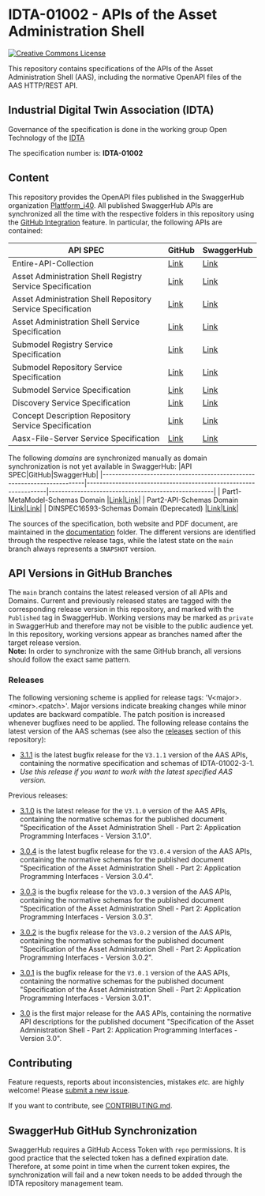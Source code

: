 # IDTA-01002 - APIs of the Asset Administration Shell

[![Creative Commons License](
https://licensebuttons.net/l/by/4.0/88x31.png
)](
https://creativecommons.org/licenses/by/4.0/
)

This repository contains specifications of the APIs of the Asset Administration Shell (AAS), including the normative OpenAPI files of the AAS HTTP/REST API.

## Industrial Digital Twin Association (IDTA)

Governance of the specification is done in the working group Open Technology of the [IDTA](https://industrialdigitaltwin.org/en/)

The specification number is: **IDTA-01002**

## Content
This repository provides the OpenAPI files published in the SwaggerHub organization [Plattform_i40](https://app.swaggerhub.com/search?owner=Plattform_i40).
All published SwaggerHub APIs are synchronized all the time with the respective folders in this repository using the [GitHub Integration](https://support.smartbear.com/swaggerhub/docs/integrations/github-sync.html) feature. In particular, the following APIs are contained:

|API SPEC|GitHub|SwaggerHub|
|-----------------------------------------------------------------------|-----------------------------------------------------------------|----------------------------------------------------|
|Entire-API-Collection |[Link](./Entire-API-Collection/V3.1.yaml)|[Link](https://app.swaggerhub.com/apis/Plattform_i40/Entire-API-Collection)|https://app.swaggerhub.com/apis/Plattform_i40/Entire-API-Collection
|Asset Administration Shell Registry Service Specification|[Link](./AssetAdministrationShellRegistryServiceSpecification)|[Link](https://app.swaggerhub.com/apis/Plattform_i40/AssetAdministrationShellRegistryServiceSpecification)|https://app.swaggerhub.com/apis/Plattform_i40/RegistryServiceSpecification/V3.1.0_SSP-001
|Asset Administration Shell Repository Service Specification|[Link](./AssetAdministrationShellRepositoryServiceSpecification)|[Link](https://app.swaggerhub.com/apis/Plattform_i40/AssetAdministrationShellRepositoryServiceSpecification)|https://app.swaggerhub.com/apis/Plattform_i40/AssetAdministrationShellRepositoryServiceSpecification/V3.1.0_SSP-001
|Asset Administration Shell Service Specification|[Link](./AssetAdministrationShellServiceSpecification)|[Link](https://app.swaggerhub.com/apis/Plattform_i40/AssetAdministrationShellServiceSpecification)|https://app.swaggerhub.com/apis/Plattform_i40/AssetAdministrationShellServiceSpecification/V3.1.0_SSP-001
|Submodel Registry Service Specification |[Link](./SubmodelRegistryServiceSpecification)|[Link](https://app.swaggerhub.com/apis/Plattform_i40/SubmodelRegistryServiceSpecification)|https://app.swaggerhub.com/apis/Plattform_i40/SubmodelRegistryServiceSpecification/V3.1.0_SSP-001
|Submodel Repository Service Specification|[Link](./SubmodelRepositoryServiceSpecification)|[Link](https://app.swaggerhub.com/apis/Plattform_i40/SubmodelRepositoryServiceSpecification)|https://app.swaggerhub.com/apis/Plattform_i40/SubmodelRepositoryServiceSpecification/V3.1.0_SSP-001
|Submodel Service Specification|[Link](./SubmodelServiceSpecification)|[Link](https://app.swaggerhub.com/apis/Plattform_i40/SubmodelServiceSpecification)|https://app.swaggerhub.com/apis/Plattform_i40/SubmodelServiceSpecification/V3.1.0_SSP-001
|Discovery Service Specification |[Link](./DiscoveryServiceSpecification)|[Link](https://app.swaggerhub.com/apis/Plattform_i40/DiscoveryServiceSpecification)|https://app.swaggerhub.com/apis/Plattform_i40/DiscoveryServiceSpecification/V3.1.0_SSP-001
|Concept Description Repository Service Specification|[Link](./ConceptDescriptionRepositoryServiceSpecification)|[Link](https://app.swaggerhub.com/apis/Plattform_i40/ConceptDescriptionRepositoryServiceSpecification)|https://app.swaggerhub.com/apis/Plattform_i40/ConceptDescriptionRepositoryServiceSpecification/V3.1.0_SSP-001
|Aasx-File-Server Service Specification |[Link](./AasxFileServerServiceSpecification)|[Link](https://app.swaggerhub.com/apis/Plattform_i40/AasxFileServerServiceSpecification)

The following *domains* are synchronized manually as domain synchronization is not yet available in SwaggerHub:
|API SPEC|GitHub|SwaggerHub|
|------------------------------------------------------------------------|-----------------------------------------------------------------|----------------------------------------------------|
| Part1-MetaModel-Schemas Domain |[Link](./Part1-MetaModel-Schemas/openapi.yaml)|[Link](https://app.swaggerhub.com/domains/Plattform_i40/Part1-MetaModel-Schemas)|
| Part2-API-Schemas Domain |[Link](./Part2-API-Schemas/openapi.yaml)|[Link](https://app.swaggerhub.com/domains/Plattform_i40/Part2-API-Schemas)|
| DINSPEC16593-Schemas Domain (Deprecated) |[Link](./DINSPEC16593-Schemas/openapi.yaml)|[Link](https://app.swaggerhub.com/domains/Plattform_i40/DINSPEC16593-Schemas)|

The sources of the specification, both website and PDF document, are maintained in the [documentation](./documentation/) folder. The different versions are identified through the respective release tags, while the latest state on the `main` branch always represents a `SNAPSHOT` version.


## API Versions in GitHub Branches

The `main` branch contains the latest released version of all APIs and Domains. Current and previously released states are tagged with the corresponding release version in this repository, and marked with the `Published` tag in SwaggerHub.
Working versions may be marked as `private` in SwaggerHub and therefore may not be visible to the public audience yet. In this repository, working versions appear as branches named after the target release version.  
**Note:** In order to synchronize with the same GitHub branch, all versions should follow the exact same pattern.

### Releases

The following versioning scheme is applied for release tags: 'V\<major>.\<minor>.\<patch>'.
Major versions indicate breaking changes while minor updates are backward compatible.
The patch position is increased whenever bugfixes need to be applied.
The following release contains the latest version of the AAS schemas (see also the [releases](https://github.com/admin-shell-io/aas-specs-api/releases) section of this repository):

* [3.1.1](https://github.com/admin-shell-io/aas-specs-api/releases/tag/v3.1.1) is the latest bugfix release for the `V3.1.1` version of the AAS APIs, containing the normative specification and schemas of IDTA-01002-3-1.
* *Use this release if you want to work with the latest specified AAS version.*

Previous releases:

* [3.1.0](https://github.com/admin-shell-io/aas-specs-api/releases/tag/v3.1.0) is the latest release for the `V3.1.0` version of the AAS APIs, containing the normative schemas for the published document "Specification of the Asset Administration Shell - Part 2: Application Programming Interfaces - Version 3.1.0".

* [3.0.4](https://github.com/admin-shell-io/aas-specs-api/releases/tag/v3.0.4) is the latest bugfix release for the `V3.0.4` version of the AAS APIs, containing the normative schemas for the published document "Specification of the Asset Administration Shell - Part 2: Application Programming Interfaces - Version 3.0.4".

* [3.0.3](https://github.com/admin-shell-io/aas-specs-api/releases/tag/V3.0.3) is the bugfix release for the `V3.0.3` version of the AAS APIs, containing the normative schemas for the published document "Specification of the Asset Administration Shell - Part 2: Application Programming Interfaces - Version 3.0.3".

* [3.0.2](https://github.com/admin-shell-io/aas-specs-api/releases/tag/V3.0.2) is the bugfix release for the `V3.0.2` version of the AAS APIs, containing the normative schemas for the published document "Specification of the Asset Administration Shell - Part 2: Application Programming Interfaces - Version 3.0.2".

* [3.0.1](https://github.com/admin-shell-io/aas-specs-api/releases/tag/V3.0.1) is the bugfix release for the `V3.0.1` version of the AAS APIs, containing the normative schemas for the published document "Specification of the Asset Administration Shell - Part 2: Application Programming Interfaces - Version 3.0.1".

* [3.0](https://github.com/admin-shell-io/aas-specs-api/releases/tag/V3.0) is the first major release for the AAS APIs, containing the normative API descriptions for the published document "Specification of the Asset Administration Shell - Part 2: Application Programming Interfaces - Version 3.0".


## Contributing

Feature requests, reports about inconsistencies, mistakes *etc.* are highly
welcome! Please [submit a new issue](
https://github.com/admin-shell-io/aas-specs-api/issues/new/choose
).

If you want to contribute, see [CONTRIBUTING.md](CONTRIBUTING.md).



## SwaggerHub GitHub Synchronization

SwaggerHub requires a GitHub Access Token with `repo` permissions. It is good practice that the selected token has a defined expiration date. Therefore, at some point in time when the current token expires, the synchronization will fail and a new token needs to be added through the IDTA repository management team.
